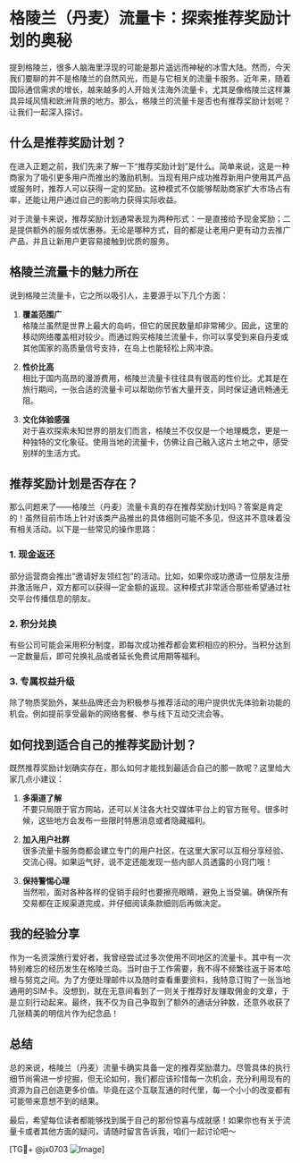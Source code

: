 # 格陵兰（丹麦）流量卡：探索推荐奖励计划的奥秘

提到格陵兰，很多人脑海里浮现的可能是那片遥远而神秘的冰雪大陆。然而，今天我们要聊的并不是格陵兰的自然风光，而是与它相关的流量卡服务。近年来，随着国际通信需求的增长，越来越多的人开始关注海外流量卡，尤其是像格陵兰这样兼具异域风情和欧洲背景的地方。那么，格陵兰的流量卡是否也有推荐奖励计划呢？让我们一起深入探讨。

## 什么是推荐奖励计划？

在进入正题之前，我们先来了解一下“推荐奖励计划”是什么。简单来说，这是一种商家为了吸引更多用户而推出的激励机制。当现有用户成功推荐新用户使用其产品或服务时，推荐人可以获得一定的奖励。这种模式不仅能够帮助商家扩大市场占有率，还能让用户通过自己的影响力获得实际收益。

对于流量卡来说，推荐奖励计划通常表现为两种形式：一是直接给予现金奖励；二是提供额外的服务或优惠券。无论是哪种方式，目的都是让老用户更有动力去推广产品，并且让新用户更容易接触到优质的服务。

## 格陵兰流量卡的魅力所在

说到格陵兰流量卡，它之所以吸引人，主要源于以下几个方面：

1. **覆盖范围广**  
   格陵兰虽然是世界上最大的岛屿，但它的居民数量却非常稀少。因此，这里的移动网络覆盖相对较少。而通过购买格陵兰流量卡，你可以享受到来自丹麦或其他国家的高质量信号支持，在岛上也能轻松上网冲浪。

2. **性价比高**  
   相比于国内高昂的漫游费用，格陵兰流量卡往往具有很高的性价比。尤其是在旅行期间，一张合适的流量卡可以帮助你节省大量开支，同时保证通讯畅通无阻。

3. **文化体验感强**  
   对于喜欢探索未知世界的朋友们而言，格陵兰不仅仅是一个地理概念，更是一种独特的文化象征。使用当地的流量卡，仿佛让自己融入这片土地之中，感受别样的生活方式。

## 推荐奖励计划是否存在？

那么问题来了——格陵兰（丹麦）流量卡真的存在推荐奖励计划吗？答案是肯定的！虽然目前市场上针对该类产品推出的具体细则可能不多见，但这并不意味着没有相关活动。以下是一些常见的操作思路：

### 1. 现金返还
部分运营商会推出“邀请好友领红包”的活动。比如，如果你成功邀请一位朋友注册并激活账户，双方都可以获得一定金额的返现。这种模式非常适合那些希望通过社交平台传播信息的朋友。

### 2. 积分兑换
有些公司可能会采用积分制度，即每次成功推荐都会累积相应的积分。当积分达到一定数量后，即可兑换礼品或者延长免费试用期等福利。

### 3. 专属权益升级
除了物质奖励外，某些品牌还会为积极参与推荐活动的用户提供优先体验新功能的机会。例如提前享受最新的网络套餐、参与线下互动交流会等。

## 如何找到适合自己的推荐奖励计划？

既然推荐奖励计划确实存在，那么如何才能找到最适合自己的那一款呢？这里给大家几点小建议：

1. **多渠道了解**  
   不要只局限于官方网站，还可以关注各大社交媒体平台上的官方账号。很多时候，这些地方会发布一些限时特惠消息或者隐藏福利。

2. **加入用户社群**  
   很多流量卡服务商都会建立专门的用户社区，在这里大家可以互相分享经验、交流心得。如果运气好，说不定还能发现一些内部人员透露的小窍门哦！

3. **保持警惕心理**  
   当然啦，面对各种各样的促销手段时也要擦亮眼睛，避免上当受骗。确保所有交易都在正规渠道完成，并仔细阅读条款细则后再做决定。

## 我的经验分享

作为一名资深旅行爱好者，我曾经尝试过多次使用不同地区的流量卡。其中有一次特别难忘的经历发生在格陵兰岛。当时由于工作需要，我不得不频繁往返于哥本哈根与努克之间。为了方便处理邮件以及随时查看重要资料，我特意订购了一张当地通用的SIM卡。没想到，就在无意间看到了一则关于推荐好友赚取佣金的文章，于是立刻行动起来。最终，我不仅为自己争取到了额外的通话分钟数，还意外收获了几张精美的明信片作为纪念品！

## 总结

总的来说，格陵兰（丹麦）流量卡确实具备一定的推荐奖励潜力。尽管具体的执行细节尚需进一步挖掘，但无论如何，我们都应该珍惜每一次机会，充分利用现有的资源为自己创造更多价值。毕竟在这个互联互通的时代里，每一个小小的改变都有可能带来意想不到的结果。

最后，希望每位读者都能够找到属于自己的那份惊喜与成就感！如果你也有关于流量卡或者其他方面的疑问，请随时留言告诉我，咱们一起讨论吧～  

[TG💪+ @jx0703 ![Image](https://github.com/user-attachments/assets/dbca1d08-cadb-493c-b0ec-ad6f7a83f270)]